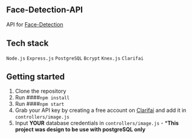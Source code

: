 ## Face-Detection-API 
API for [Face-Detection](https://github.com/iJustWantToBeMe/Face-Detection)

## Tech stack

 `Node.js` `Express.js`
 `PostgreSQL` `Bcrypt`
 `Knex.js` `Clarifai`

## Getting started

1. Clone the repository
2. Run ####`npm install`
3. Run ####`npm start`
4. Grab your API key by creating a free account on [Clarifai](https://portal.clarifai.com/signup) and add it in `controllers/image.js`
5. Input **YOUR** database credentials in `controllers/image.js` - *__This project was design to be use with postgreSQL only__
